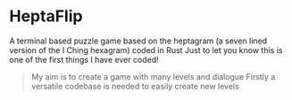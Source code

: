 # HeptaFlip
A terminal based puzzle game based on the heptagram (a seven lined version of the I Ching hexagram) coded in Rust
Just to let you know this is one of the first things I have ever coded!

> My aim is to create a game with many levels and dialogue
> Firstly a versatile codebase is needed to easily create new levels
